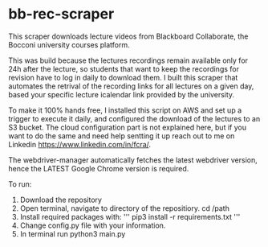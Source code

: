 # bb-rec-scraper

This scraper downloads lecture videos from Blackboard Collaborate, the Bocconi university courses platform. 

This was build because the lectures recordings remain available only for 24h after the lecture, so students that want to keep the recordings for revision have to log in daily to download them. 
I built this scraper that automates the retrival of the recording links for all lectures on a given day, based your specific lecture icalendar link provided by the university. 

To make it 100% hands free, I installed this script on AWS and set up a trigger to execute it daily, and configured the download of the lectures to an S3 bucket. 
The cloud configuration part is not explained here, but if you want to do the same and need help sentting it up reach out to me on Linkedin https://www.linkedin.com/in/fcra/.

The webdriver-manager automatically fetches the latest webdriver version, hence the LATEST Google Chrome version is required. 

To run:  
1. Download the repository  
2. Open terminal, navigate to directory of the repositiory. cd /path 
3. Install required packages with: 
''' pip3 install -r requirements.txt ''' 
4. Change config.py file with your information.
5. In terminal run python3 main.py 

